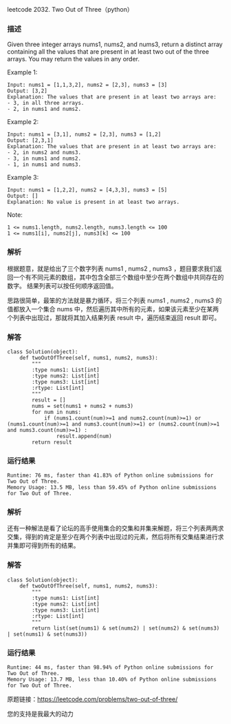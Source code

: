 leetcode  2032. Two Out of Three（python）

### 描述


Given three integer arrays nums1, nums2, and nums3, return a distinct array containing all the values that are present in at least two out of the three arrays. You may return the values in any order.



Example 1:

	Input: nums1 = [1,1,3,2], nums2 = [2,3], nums3 = [3]
	Output: [3,2]
	Explanation: The values that are present in at least two arrays are:
	- 3, in all three arrays.
	- 2, in nums1 and nums2.

	
Example 2:

	Input: nums1 = [3,1], nums2 = [2,3], nums3 = [1,2]
	Output: [2,3,1]
	Explanation: The values that are present in at least two arrays are:
	- 2, in nums2 and nums3.
	- 3, in nums1 and nums2.
	- 1, in nums1 and nums3.



Example 3:

	Input: nums1 = [1,2,2], nums2 = [4,3,3], nums3 = [5]
	Output: []
	Explanation: No value is present in at least two arrays.



Note:

	1 <= nums1.length, nums2.length, nums3.length <= 100
	1 <= nums1[i], nums2[j], nums3[k] <= 100


### 解析


根据题意，就是给出了三个数字列表 nums1 , nums2 , nums3 ，题目要求我们返回一个有不同元素的数组，其中包含全部三个数组中至少在两个数组中共同存在的数字。 结果列表可以按任何顺序返回值。

思路很简单，最笨的方法就是暴力循环，将三个列表  nums1 , nums2 , nums3  的值都放入一个集合 nums 中，然后遍历其中所有的元素，如果该元素至少在某两个列表中出现过，那就将其加入结果列表 result 中，遍历结束返回 result 即可。

### 解答
				

	class Solution(object):
	    def twoOutOfThree(self, nums1, nums2, nums3):
	        """
	        :type nums1: List[int]
	        :type nums2: List[int]
	        :type nums3: List[int]
	        :rtype: List[int]
	        """
	        result = []
	        nums = set(nums1 + nums2 + nums3)
	        for num in nums:
	            if (nums1.count(num)>=1 and nums2.count(num)>=1) or (nums1.count(num)>=1 and nums3.count(num)>=1) or (nums2.count(num)>=1 and nums3.count(num)>=1) :
	                result.append(num)
	        return result
	                
            	      
			
### 运行结果


	Runtime: 76 ms, faster than 41.83% of Python online submissions for Two Out of Three.
	Memory Usage: 13.5 MB, less than 59.45% of Python online submissions for Two Out of Three.

### 解析

还有一种解法是看了论坛的高手使用集合的交集和并集来解题，将三个列表两两求交集，得到的肯定是至少在两个列表中出现过的元素，然后将所有交集结果进行求并集即可得到所有的结果。

### 解答

	class Solution(object):
	    def twoOutOfThree(self, nums1, nums2, nums3):
	        """
	        :type nums1: List[int]
	        :type nums2: List[int]
	        :type nums3: List[int]
	        :rtype: List[int]
	        """
	        return list(set(nums1) & set(nums2) | set(nums2) & set(nums3) | set(nums1) & set(nums3))

### 运行结果
	
	Runtime: 44 ms, faster than 98.94% of Python online submissions for Two Out of Three.
	Memory Usage: 13.7 MB, less than 10.40% of Python online submissions for Two Out of Three.
原题链接：https://leetcode.com/problems/two-out-of-three/



您的支持是我最大的动力

